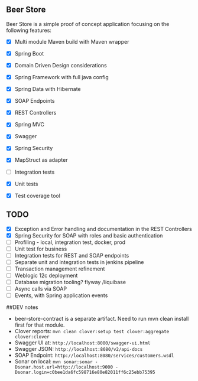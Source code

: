## Beer Store
Beer Store is a simple proof of concept application focusing on the following features:

 - [x] Multi module Maven build with Maven wrapper
 - [x] Spring Boot
 - [x] Domain Driven Design considerations
 - [x] Spring Framework with full java config
 - [x] Spring Data with Hibernate
 - [x] SOAP Endpoints
 - [x] REST Controllers
 - [x] Spring MVC
 - [x] Swagger
 - [x] Spring Security
 - [x] MapStruct as adapter
 - [ ] Integration tests
 - [x] Unit tests
 - [x] Test coverage tool   
 

## TODO

 - [x] Exception and Error handling and documentation in the REST Controllers
 - [x] Spring Security for SOAP with roles and basic authentication
 - [ ] Profiling - local, integration test, docker, prod
 - [ ] Unit test for business
 - [ ] Integration tests for REST and SOAP endpoints
 - [ ] Separate unit and integration tests in jenkins pipeline
 - [ ] Transaction management refinement
 - [ ] Weblogic 12c deployment
 - [ ] Database migration tooling? flyway /liquibase
 - [ ] Async calls via SOAP
 - [ ] Events, with Spring application events

##DEV notes
- beer-store-contract is a separate artifact. Need to run mvn clean install first for that module.
- Clover reports: `mvn clean clover:setup test clover:aggregate clover:clover`
- Swagger UI at: `http://localhost:8080/swagger-ui.html`
- Swagger JSON: `http://localhost:8080/v2/api-docs`
- SOAP Endpoint: `http://localhost:8080/services/customers.wsdl`
- Sonar on local: `mvn sonar:sonar -Dsonar.host.url=http://localhost:9000 -Dsonar.login=c0bee1da6fc598716e80e82011ff6c25ebb75395`
